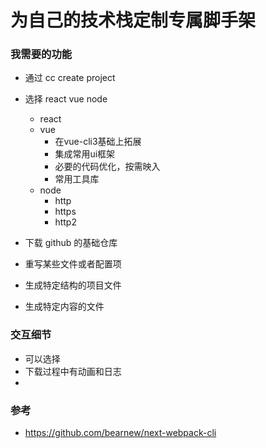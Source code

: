 # 为自己的技术栈定制专属脚手架

### 我需要的功能

- 通过 cc create project
- 选择 react vue node
  - react
  - vue
    - 在vue-cli3基础上拓展
    - 集成常用ui框架
    - 必要的代码优化，按需映入
    - 常用工具库 
  - node
    - http
    - https
    - http2
- 下载 github 的基础仓库
- 重写某些文件或者配置项

- 生成特定结构的项目文件
- 生成特定内容的文件

### 交互细节

- 可以选择
- 下载过程中有动画和日志
- 


### 参考

- https://github.com/bearnew/next-webpack-cli
